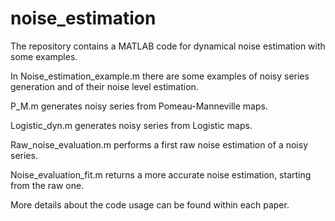 # noise_estimation
The repository contains a MATLAB code for dynamical noise estimation with some examples.

In Noise_estimation_example.m there are some examples of noisy series generation and of their noise level estimation.

P_M.m generates noisy series from Pomeau-Manneville maps. 

Logistic_dyn.m generates noisy series from Logistic maps.

Raw_noise_evaluation.m performs a first raw noise estimation of a noisy series.

Noise_evaluation_fit.m returns a more accurate noise estimation, starting from the raw one.

More details about the code usage can be found within each paper. 
